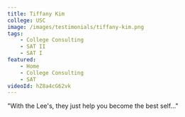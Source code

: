 ```yaml
---
title: Tiffany Kim
college: USC
image: /images/testimonials/tiffany-kim.png
tags:
    - College Consulting
    - SAT II
    - SAT I
featured:
    - Home
    - College Consulting
    - SAT
videoId: hZ8a4cG62vk
---
```


"With the Lee's, they just help you become the best self..."
